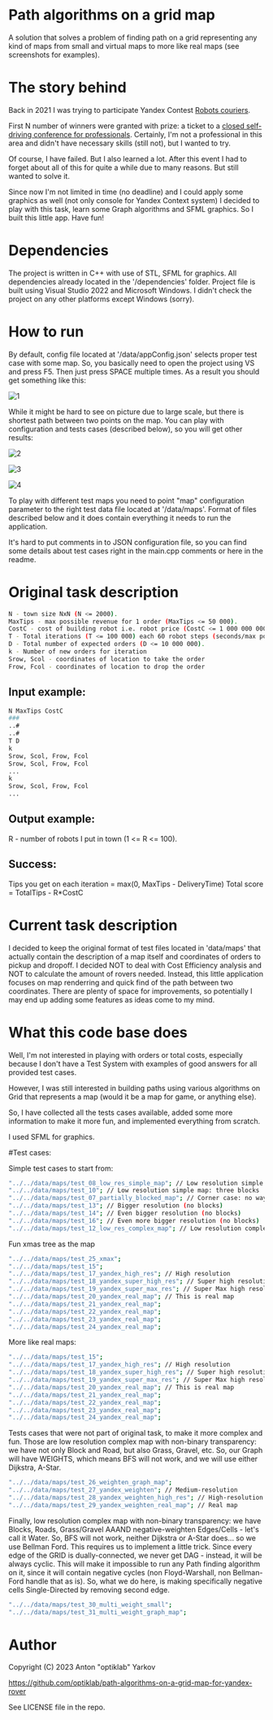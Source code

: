 # Path algorithms on a grid map

A solution that solves a problem of finding path on a grid representing any kind of maps from small and virtual maps to more like real maps (see screenshots for examples).

# The story behind

Back in 2021 I was trying to participate Yandex Contest [Robots couriers](https://contest.yandex.ru/contest/28643/problems).

First N number of winners were granted with prize: a ticket to a [closed self-driving conference for professionals](https://taxi.yandex.ru/action/ysdm). Certainly, I'm not a professional in this area and didn't have necessary skills (still not), but I wanted to try.

Of course, I have failed. But I also learned a lot. After this event I had to forget about all of this for quite a while due to many reasons. But still wanted to solve it.

Since now I'm not limited in time (no deadline) and I could apply some graphics as well (not only console for Yandex Context system) I decided to play with this task, learn some Graph algorithms and SFML graphics. So I built this little app. Have fun!

# Dependencies

The project is written in C++ with use of STL, SFML for graphics. All dependencies already located in the '/dependencies' folder.
Project file is built using Visual Studio 2022 and Microsoft Windows.
I didn't check the project on any other platforms except Windows (sorry).

# How to run

By default, config file located at '/data/appConfig.json' selects proper test case with some map. So, you basically need to open the project using VS and press F5. Then just press SPACE multiple times. As a result you should get something like this:

![1](https://github.com/optiklab/optiklab.github.io/blob/master/img/yandex-rover/picture_0.jpg)

While it might be hard to see on picture due to large scale, but there is shortest path between two points on the map. You can play with configuration and tests cases (described below), so you will get other results:

![2](https://github.com/optiklab/optiklab.github.io/blob/master/img/yandex-rover/picture_1.jpg)

![3](https://github.com/optiklab/optiklab.github.io/blob/master/img/yandex-rover/picture_2.jpg)

![4](https://github.com/optiklab/optiklab.github.io/blob/master/img/yandex-rover/picture_3.jpg)

To play with different test maps you need to point "map" configuration parameter to the right test data file located at '/data/maps'. Format of files described below and it does contain everything it needs to run the application.

It's hard to put comments in to JSON configuration file, so you can find some details about test cases right in the main.cpp comments or here in the readme.

# Original task description
```bash
N - town size NxN (N <= 2000).
MaxTips - max possible revenue for 1 order (MaxTips <= 50 000).
CostC - cost of building robot i.e. robot price (CostC <= 1 000 000 000).
T - Total iterations (T <= 100 000) each 60 robot steps (seconds/max possible delivery time).
D - Total number of expected orders (D <= 10 000 000).
k - Number of new orders for iteration
Srow, Scol - coordinates of location to take the order
Frow, Fcol - coordinates of location to drop the order
```

## Input example:
```bash
N MaxTips CostC
###
..#
..#
T D
k
Srow, Scol, Frow, Fcol
Srow, Scol, Frow, Fcol
...
k
Srow, Scol, Frow, Fcol
...
```

## Output example:

R - number of robots I put in town (1 <= R <= 100).

## Success:

Tips you get on each iteration = max(0, MaxTips - DeliveryTime)
Total score = TotalTips - R*CostC

# Current task description

I decided to keep the original format of test files located in 'data/maps' that actually contain the description of a map itself and coordinates of orders to pickup and dropoff. I decided NOT to deal with Cost Efficiency analysis and NOT to calculate the amount of rovers needed. Instead, this little application focuses on map renderring and quick find of the path between two coordinates. There are plenty of space for improvements, so potentially I may end up adding some features as ideas come to my mind.

# What this code base does

Well, I'm not interested in playing with orders or total costs, especially because I don't have a Test System with examples of good answers for all provided test cases.

However, I was still interested in building paths using various algorithms on Grid that represents a map (would it be a map for game, or anything else).

So, I have collected all the tests cases available, added some more information to make it more fun, and implemented everything from scratch.

I used SFML for graphics.

#Test cases:

Simple test cases to start from:
```bash
"../../data/maps/test_08_low_res_simple_map"; // Low resolution simple map: one block
"../../data/maps/test_10"; // Low resolution simple map: three blocks
"../../data/maps/test_07_partially_blocked_map"; // Corner case: no way out here for rover...
"../../data/maps/test_13"; // Bigger resolution (no blocks)
"../../data/maps/test_14"; // Even bigger resolution (no blocks)
"../../data/maps/test_16"; // Even more bigger resolution (no blocks)
"../../data/maps/test_12_low_res_complex_map"; // Low resolution complex map	
```

Fun xmas tree as the map
```bash	
"../../data/maps/test_25_xmax";
"../../data/maps/test_15";
"../../data/maps/test_17_yandex_high_res"; // High resolution
"../../data/maps/test_18_yandex_super_high_res"; // Super high resolution
"../../data/maps/test_19_yandex_super_max_res"; // Super Max high resolution
"../../data/maps/test_20_yandex_real_map"; // This is real map
"../../data/maps/test_21_yandex_real_map";
"../../data/maps/test_22_yandex_real_map";
"../../data/maps/test_23_yandex_real_map";
"../../data/maps/test_24_yandex_real_map";
```

More like real maps:
```bash	
"../../data/maps/test_15";
"../../data/maps/test_17_yandex_high_res"; // High resolution
"../../data/maps/test_18_yandex_super_high_res"; // Super high resolution
"../../data/maps/test_19_yandex_super_max_res"; // Super Max high resolution
"../../data/maps/test_20_yandex_real_map"; // This is real map
"../../data/maps/test_21_yandex_real_map";
"../../data/maps/test_22_yandex_real_map";
"../../data/maps/test_23_yandex_real_map";
"../../data/maps/test_24_yandex_real_map";
```

Tests cases that were not part of original task, to make it more complex and fun. Those are low resolution complex map with non-binary transparency: we have not only Block and Road, but also Grass, Gravel, etc. 
So, our Graph will have WEIGHTS, which means BFS will not work, and we will use either Dijkstra, A-Star.
```bash	
"../../data/maps/test_26_weighten_graph_map";
"../../data/maps/test_27_yandex_weighten"; // Medium-resolution
"../../data/maps/test_28_yandex_weighten_high_res"; // High-resolution
"../../data/maps/test_29_yandex_weighten_real_map"; // Real map
```

Finally, low resolution complex map with non-binary transparency: we have Blocks, Roads, Grass/Gravel AAAND negative-weighten Edges/Cells - let's call it Water.
So, BFS will not work, neither Dijkstra or A-Star does... so we use Bellman Ford.
This requires us to implement a little trick. Since every edge of the GRID is dually-connected, we never get DAG - instead, it will be always cyclic.
This will make it impossible to run any Path finding algorithm on it, since it will contain negative cycles (non Floyd-Warshall, non Bellman-Ford handle that as is).
So, what we do here, is making specifically negative cells Single-Directed by removing second edge.
```bash	
"../../data/maps/test_30_multi_weight_small";
"../../data/maps/test_31_multi_weight_graph_map";
```

# Author

Copyright (C) 2023 Anton "optiklab" Yarkov

https://github.com/optiklab/path-algorithms-on-a-grid-map-for-yandex-rover

See LICENSE file in the repo.